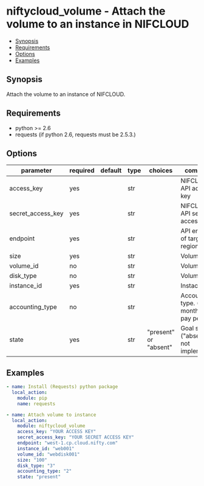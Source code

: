# niftycloud_volume - Attach the volume to an instance in NIFCLOUD

* [Synopsis](#synopsis)
* [Requirements](#requirements)
* [Options](#options)
* [Examples](#examples)

## Synopsis

Attach the volume to an instance of NIFCLOUD.

## Requirements

* python >= 2.6
* requests (if python 2.6, requests must be 2.5.3.)

## Options

| parameter           | required | default    | type | choices               | comments                                              |
|---------------------|----------|------------|------|-----------------------|-------------------------------------------------------|
| access_key          | yes      |            | str  |                       | NIFCLOUD API access key                               |
| secret_access_key   | yes      |            | str  |                       | NIFCLOUD API secret access key                        |
| endpoint            | yes      |            | str  |                       | API endpoint of target region                         |
| size                | yes      |            | str  |                       | Volume size                                           |
| volume_id           | no       |            | str  |                       | Volume name                                           |
| disk_type           | no       |            | str  |                       | Volume type                                           |
| instance_id         | yes      |            | str  |                       | Instacen ID                                           |
| accounting_type     | no       |            | str  |                       | Accounting type. (1: monthly, 2: pay per use)         |
| state               | yes      |            | str  | "present" or "absent" | Goal status ("absent" is not implemented)             |

## Examples

```yaml
- name: Install (Requests) python package
  local_action:
    module: pip
    name: requests

- name: Attach volume to instance
  local_action:
    module: niftycloud_volume
    access_key: "YOUR ACCESS KEY"
    secret_access_key: "YOUR SECRET ACCESS KEY"
    endpoint: "west-1.cp.cloud.nifty.com"
    instance_id: "web001"
    volume_id: "webdisk001"
    size: "100"
    disk_type: "3"
    accounting_type: "2"
    state: "present"
```
